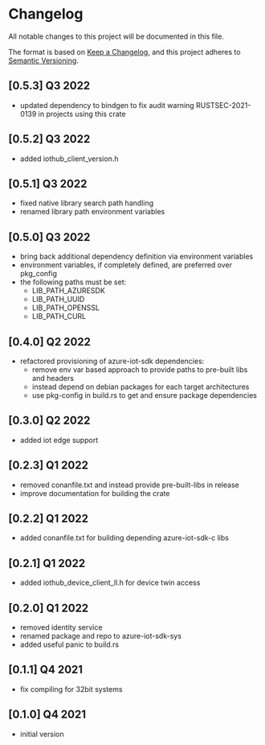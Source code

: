 # Changelog

All notable changes to this project will be documented in this file.

The format is based on [Keep a Changelog](https://keepachangelog.com/en/1.0.0/),
and this project adheres to [Semantic Versioning](https://semver.org/spec/v2.0.0.html).

## [0.5.3] Q3 2022
- updated dependency to bindgen to fix audit warning RUSTSEC-2021-0139 in projects using this crate

## [0.5.2] Q3 2022
- added iothub_client_version.h

## [0.5.1] Q3 2022
- fixed native library search path handling
- renamed library path environment variables

## [0.5.0] Q3 2022
 - bring back additional dependency definition via environment variables
 - environment variables, if completely defined, are preferred over pkg_config
 - the following paths must be set:
   - LIB_PATH_AZURESDK
   - LIB_PATH_UUID
   - LIB_PATH_OPENSSL
   - LIB_PATH_CURL

## [0.4.0] Q2 2022
 - refactored provisioning of azure-iot-sdk dependencies:
   - remove env var based approach to provide paths to pre-built libs and headers
   - instead depend on debian packages for each target architectures
   - use pkg-config in build.rs to get and ensure package dependencies

## [0.3.0] Q2 2022
 - added iot edge support

## [0.2.3] Q1 2022
 - removed conanfile.txt and instead provide pre-built-libs in release
 - improve documentation for building the crate

## [0.2.2] Q1 2022
 - added conanfile.txt for building depending azure-iot-sdk-c libs

## [0.2.1] Q1 2022
 - added iothub_device_client_ll.h for device twin access

## [0.2.0] Q1 2022
 - removed identity service
 - renamed package and repo to azure-iot-sdk-sys
 - added useful panic to build.rs

## [0.1.1] Q4 2021
 - fix compiling for 32bit systems

## [0.1.0] Q4 2021
 - initial version
